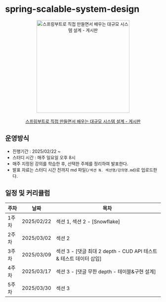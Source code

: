 # spring-scalable-system-design
<div align="center">
  <img src="https://github.com/user-attachments/assets/a96e2f09-1f02-4bd6-810f-c7e4e9ff61d8" width="300" alt="스프링부트로 직접 만들면서 배우는 대규모 시스템 설계 - 게시판">
  <br><br>
  <a href="https://www.inflearn.com/course/%EC%8A%A4%ED%94%84%EB%A7%81%EB%B6%80%ED%8A%B8%EB%A1%9C-%EB%8C%80%EA%B7%9C%EB%AA%A8-%EC%8B%9C%EC%8A%A4%ED%85%9C%EC%84%A4%EA%B3%84-%EA%B2%8C%EC%8B%9C%ED%8C%90#curriculum">
    스프링부트로 직접 만들면서 배우는 대규모 시스템 설계 - 게시판
  </a>
</div>


## 운영방식
- 진행기간 : 2025/02/22 ~ 
- 스터디 시간 : 매주 일요일 오후 8시
- 매주 지정된 강의를 학습한 후, 선택한 주제를 정리하여 발표한다.
- 발표 자료는 스터디 시간 전까지 md 파일(`/섹션 N. 섹션명/강의명.md`)로 업로드한다.

## 일정 및 커리큘럼
|주차| 날짜 | 목차 |
|---|-----|-----|
|1주차| 2025/02/22|섹션 1, 섹션 2 - [Snowflake]|
|2주차| 2025/03/02|섹션 2|
|3주차| 2025/03/09|섹션 3 - [댓글 최대 2 depth - CUD API 테스트 & 테스트 데이터 삽입]|
|4주차| 2025/03/17|섹션 3 - [댓글 무한 depth - 테이블&구현 설계]|
|5주차| 2025/03/30|섹션 3|
